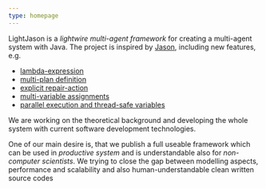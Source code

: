 ```yaml
---
type: homepage
---
```

LightJason is a _lightwire multi-agent framework_ for creating a multi-agent system with Java. The project is inspired by [Jason](http://jason.sourceforge.net), including new features, e.g.

* [lambda-expression](framework/agentspeak#lambdaexpression)
* [multi-plan definition](framework/agentspeak#multiplan)
* [explicit repair-action](framework/agentspeak#repairaction)
* [multi-variable assignments](framework/agentspeak#multiassignment)
* [parallel execution and thread-safe variables](framework/agentspeak#parallelization)

We are working on the theoretical background and developing the whole system with current software development technologies.

One of our main desire is, that we publish a full useable framework which can be used in _productive system_ and is understandable also for _non-computer scientists_. We trying to close the gap between modelling aspects, performance and scalability and also human-understandable clean written source codes
